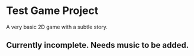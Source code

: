 # Test Game Project
A very basic 2D game with a subtle story.

## Currently incomplete. Needs music to be added.
